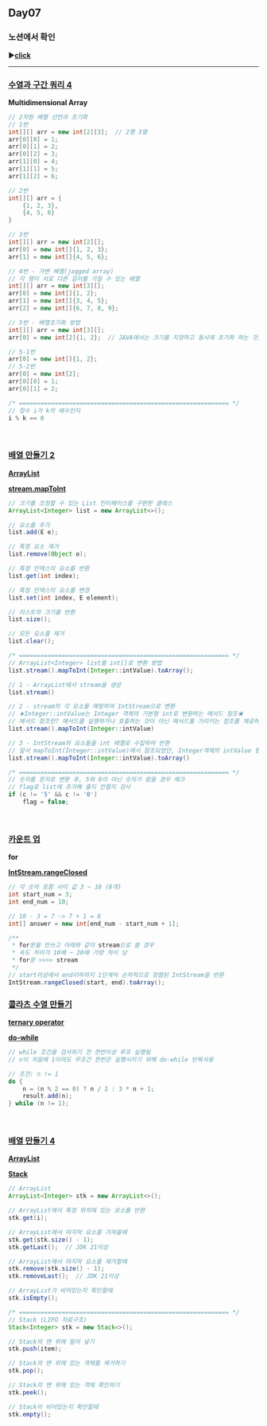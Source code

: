 ## Day07
### 노션에서 확인
▶️[**click**](https://gipark181.notion.site/Day07-2024-07-24-a02af919ddd840e588af434871f36917?pvs=4)
<br/>
<hr/>

### [**수열과 구간 쿼리 4**](https://school.programmers.co.kr/learn/courses/30/lessons/181922)

**Multidimensional Array**

```java
// 2차원 배열 선언과 초기화
// 1번
int[][] arr = new int[2][3];  // 2행 3열
arr[0][0] = 1;
arr[0][1] = 2;
arr[0][2] = 3;
arr[1][0] = 4;
arr[1][1] = 5;
arr[1][2] = 6;

// 2번
int[][] arr = {
	{1, 2, 3},
	{4, 5, 6}
}

// 3번
int[][] arr = new int[2][];
arr[0] = new int[]{1, 2, 3};
arr[1] = new int[]{4, 5, 6};

// 4번 - 가변 배열(jagged array) 
// 각 행이 서로 다른 길이를 가질 수 있는 배열
int[][] arr = new int[3][];
arr[0] = new int[]{1, 2};
arr[1] = new int[]{3, 4, 5};
arr[2] = new int[]{6, 7, 8, 9};

// 5번 - 배열초기화 방법
int[][] arr = new int[3][];
arr[0] = new int[2]{1, 2};  // JAVA에서는 크기를 지정하고 동시에 초기화 하는 것은 불가능

// 5-1번
arr[0] = new int[]{1, 2};
// 5-2번
arr[0] = new int[2];
arr[0][0] = 1;
arr[0][1] = 2;

/* =========================================================== */
// 정수 i가 k의 배수인지
i % k == 0
```
<br/>

### [**배열 만들기 2**](https://school.programmers.co.kr/learn/courses/30/lessons/181921)

[**ArrayList**](https://docs.oracle.com/javase/8/docs/api/java/util/ArrayList.html)

[**stream.mapToInt**](https://docs.oracle.com/javase/8/docs/api/java/util/stream/Stream.html#mapToInt-java.util.function.ToIntFunction-)

```java
// 크기를 조정할 수 있는 List 인터페이스를 구현한 클래스
ArrayList<Integer> list = new ArrayList<>();

// 요소를 추가
list.add(E e);

// 특정 요소 제거
list.remove(Object o);

// 특정 인덱스의 요소를 반환
list.get(int index);

// 특정 인덱스의 요소를 변경
list.set(int index, E element);

// 리스트의 크기를 반환
list.size();

// 모든 요소를 제거
list.clear();

/* =========================================================== */
// ArrayList<Integer> list를 int[]로 변환 방법
list.stream().mapToInt(Integer::intValue).toArray();

// 1 - ArrayList에서 stream을 생성
list.stream()

// 2 - stream의 각 요소를 매핑하여 IntStream으로 변환
// ★Integer::intValue는 Integer 객체의 기본형 int로 변환하는 메서드 참조★
// 메서드 참조란? 메서드를 실행하거나 호출하는 것이 아닌 메서드를 가리키는 참조를 제공하는 것
list.stream().mapToInt(Integer::intValue)

// 3 - IntStream의 요소들을 int 배열로 수집하여 반환
// 앞서 mapToInt(Integer::intValue)에서 참조되었던, Integer객체의 intValue 함수가 실행되어 int 배열로 반환되는 것
list.stream().mapToInt(Integer::intValue).toArray()

/* =========================================================== */
// 숫자를 문자로 변환 후, 5와 0이 아닌 숫자가 왔을 경우 체크
// flag로 list에 추가해 줄지 안할지 검사
if (c != '5' && c != '0')
	flag = false;
```
<br/>

### [**카운트 업**](https://school.programmers.co.kr/learn/courses/30/lessons/181920)

**for**

[**IntStream.rangeClosed**](https://docs.oracle.com/javase/8/docs/api/java/util/stream/IntStream.html#rangeClosed-int-int-)

```java
// 각 숫자 포함 사이 값 3 ~ 10 (8개)
int start_num = 3;
int end_num = 10;

// 10 - 3 = 7 -> 7 + 1 = 8
int[] answer = new int[end_num - start_num + 1];

/**
 * for문을 안쓰고 아래와 같이 stream으로 쓸 경우
 * 속도 차이가 10배 ~ 20배 가량 차이 남
 * for문 >>>> stream
 */
// start이상에서 end이하까지 1단계씩 순차적으로 정렬된 IntStream을 반환
IntStream.rangeClosed(start, end).toArray();
```

### [**콜라츠 수열 만들기**](https://school.programmers.co.kr/learn/courses/30/lessons/181919)

[**ternary operator**](https://docs.oracle.com/javase/tutorial/java/nutsandbolts/op2.html)

[**do-while**](https://docs.oracle.com/cd/F26413_51/books/eScript/c-Do-While-Statement-ag1078808.html)

```java
// while 조건을 검사하기 전 한번이상 루프 실행됨
// n이 처음에 1이여도 무조건 한번은 실행시키기 위해 do-while 반복사용

// 조건: n != 1
do {
    n = (n % 2 == 0) ? n / 2 : 3 * n + 1;
    result.add(n);
} while (n != 1);
```
<br/>

### [**배열 만들기 4**](https://school.programmers.co.kr/learn/courses/30/lessons/181918)

[**ArrayList**](https://docs.oracle.com/javase/8/docs/api/java/util/ArrayList.html)

[**Stack**](https://docs.oracle.com/javase/8/docs/api/index.html?java/util/Stack.html)

```java
// ArrayList
ArrayList<Integer> stk = new ArrayList<>();

// ArrayList에서 특정 위치에 있는 요소를 반환
stk.get(i);

// ArrayList에서 마지막 요소를 가져올때
stk.get(stk.size() - 1);
stk.getLast();  // JDK 21이상

// ArrayList에서 마지막 요소를 제거할때
stk.remove(stk.size() - 1);
stk.removeLast();  // JDK 21이상

// ArrayList가 비어있는지 확인할때
stk.isEmpty();

/* =========================================================== */
// Stack (LIFO 자료구조)
Stack<Integer> stk = new Stack<>();

// Stack의 맨 위에 밀어 넣기
stk.push(item);

// Stack의 맨 위에 있는 객체를 제거하기
stk.pop();

// Stack의 맨 위에 있는 객체 확인하기
stk.peek();

// Stack이 비어있는지 확인할때
stk.empty();
```